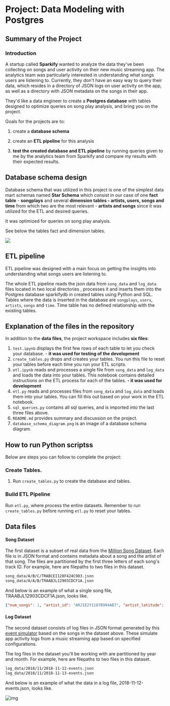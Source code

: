 # Project: Data Modeling with Postgres



## Summary of the Project

### Introduction

A startup called **Sparkify** wanted to analyze the data they've been collecting on songs and user activity on their new music streaming app. The analytics team was particularly interested in understanding what songs users are listening to. Currently, they don't have an easy way to query their data, which resides in a directory of JSON logs on user activity on the app, as well as a directory with JSON metadata on the songs in their app.

They'd like a data engineer to create a **Postgres database** with tables designed to optimize queries on song play analysis, and bring you on the project. 

Goals for the projects are to:

1. create a **database schema**  

2. create an **ETL pipeline** for this analysis

3. **test the created database and ETL pipeline** by running queries given to me by the analytics team from Sparkify and compare my results with their expected results.

   

## Database schema design 

Database schema that was utilized in this project is one of the simplest data mart schemas named **Star Schema** which consist in our case of one **fact table** - **songplays** and several **dimension tables - artists, users, songs and time** from which two are the most relevant - **artists and songs** since it was utilized for the ETL and desired queries.

It was optimized for queries on song play analysis.

See below the tables fact and dimension tables.

![](C:\Users\Bruker\Nanodegrees\DEND\DataModelling\_1stProject_postgres\2ndsubmission\database_schema_diagram.png)



## ETL pipeline

ETL pipeline was designed with a main focus on getting the insights into understanding what songs users are listening to. 

The whole ETL pipeline reads the json data from `song_data` and `log_data` files located in two local directories , processes it  and  inserts them into the Postgres database sparkifydb in created tables using Python and SQL. Tables where the data is inserted in the database are `songplays`, `users`, `artists`, `songs` and `time`.  Time table has no defined relationship with the existing tables.


## Explanation of the files in the repository

In addition to the **data files**, the project workspace includes **six files**:

1. `test.ipynb` displays the first few rows of each table to let you check your database. - **it was used for testing of the development**
2. `create_tables.py` drops and creates your tables. You run this file to reset your tables before each time you run your ETL scripts.
3. `etl.ipynb` reads and processes a single file from `song_data` and `log_data` and loads the data into your tables. This notebook contains detailed instructions on the ETL process for each of the tables. **- it was used for development**
4. `etl.py` reads and processes files from `song_data` and `log_data` and loads them into your tables. You can fill this out based on your work in the ETL notebook.
5. `sql_queries.py` contains all sql queries, and is imported into the last three files above.
6. `README.md` provides summary and discussion on the project.
7. `database_schema_diagram.png` is an image of a database schema diagram.



## How to run Python scriptss

Below are steps you can follow to complete the project:

### Create Tables.

1. Run `create_tables.py` to create the database and tables.

### Build ETL Pipeline

Run `etl.py`, where process the entire datasets. Remember to run `create_tables.py` before running `etl.py` to reset your tables. 



## Data files

#### Song Dataset

The first dataset is a subset of real data from the [Million Song Dataset](https://labrosa.ee.columbia.edu/millionsong/). Each file is in JSON format and contains metadata about a song and the artist of that song. The files are partitioned by the first three letters of each song's track ID. For example, here are filepaths to two files in this dataset.

```txt
song_data/A/B/C/TRABCEI128F424C983.json
song_data/A/A/B/TRAABJL12903CDCF1A.json
```

And below is an example of what a single song file, TRAABJL12903CDCF1A.json, looks like.

```json
{"num_songs": 1, "artist_id": "ARJIE2Y1187B994AB7", "artist_latitude": null, "artist_longitude": null, "artist_location": "", "artist_name": "Line Renaud", "song_id": "SOUPIRU12A6D4FA1E1", "title": "Der Kleine Dompfaff", "duration": 152.92036, "year": 0}
```

#### Log Dataset

The second dataset consists of log files in JSON format generated by this [event simulator](https://github.com/Interana/eventsim) based on the songs in the dataset above. These simulate app activity logs from a music streaming app based on specified configurations.

The log files in the dataset you'll be working with are partitioned by year and month. For example, here are filepaths to two files in this dataset.

```txt
log_data/2018/11/2018-11-12-events.json
log_data/2018/11/2018-11-13-events.json
```

And below is an example of what the data in a log file, 2018-11-12-events.json, looks like.



![img](https://s3.amazonaws.com/video.udacity-data.com/topher/2019/February/5c6c15e9_log-data/log-data.png)